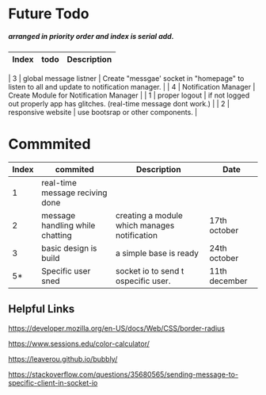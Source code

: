 # Future Todo
##### arranged in priority order and index is serial add.

|Index |todo     |  Description   |
|------|---------|----------------|

| 3 | global message listner  |  Create "messgae' socket in "homepage" to listen to all and update to notification manager. |
| 4 | Notification Manager  |  Create Module for Notification Manager   |
| 1 | proper logout | if not logged out properly app has glitches. (real-time message dont work.) |
| 2 | responsive website |  use bootsrap or other components. |




# Commmited
|Index |commited     |  Description   | Date |
|------|---------|----------------|----------|
| 1 | real-time message reciving done | | |
| 2 | message handling while chatting | creating a module which manages notification |17th october |
| 3 | basic design is build | a simple base is ready |24th october |
| 5* | Specific user sned |  socket io  to send t ospecific user. | 11th december |



## Helpful Links
https://developer.mozilla.org/en-US/docs/Web/CSS/border-radius

https://www.sessions.edu/color-calculator/

https://leaverou.github.io/bubbly/

https://stackoverflow.com/questions/35680565/sending-message-to-specific-client-in-socket-io